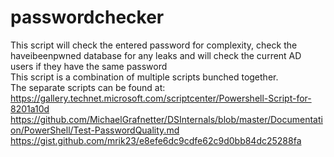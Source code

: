 # passwordchecker
This script will check the entered password for complexity, check the haveibeenpwned database for any leaks and will check the current AD users if they have the same password<br>
This script is a combination of multiple scripts bunched together.<br>
The separate scripts can be found at:
https://gallery.technet.microsoft.com/scriptcenter/Powershell-Script-for-8201a10d<br>
https://github.com/MichaelGrafnetter/DSInternals/blob/master/Documentation/PowerShell/Test-PasswordQuality.md<br>
https://gist.github.com/mrik23/e8efe6dc9cdfe62c9d0bb84dc25288fa
